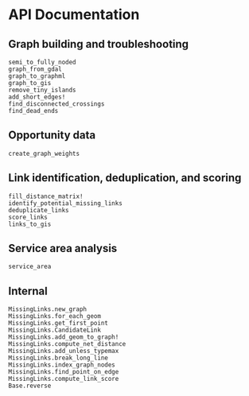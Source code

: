 # API Documentation

## Graph building and troubleshooting

```@docs
semi_to_fully_noded
graph_from_gdal
graph_to_graphml
graph_to_gis
remove_tiny_islands
add_short_edges!
find_disconnected_crossings
find_dead_ends
```
## Opportunity data

```@docs
create_graph_weights
```

## Link identification, deduplication, and scoring

```@docs
fill_distance_matrix!
identify_potential_missing_links
deduplicate_links
score_links
links_to_gis
```

## Service area analysis

```@docs
service_area
```

## Internal

```@docs
MissingLinks.new_graph
MissingLinks.for_each_geom
MissingLinks.get_first_point
MissingLinks.CandidateLink
MissingLinks.add_geom_to_graph!
MissingLinks.compute_net_distance
MissingLinks.add_unless_typemax
MissingLinks.break_long_line
MissingLinks.index_graph_nodes
MissingLinks.find_point_on_edge
MissingLinks.compute_link_score
Base.reverse
```
